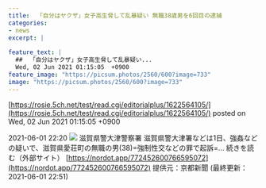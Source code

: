 ```yaml
---
title:  「自分はヤクザ」女子高生脅して乱暴疑い 無職38歳男を6回目の逮捕  
categories:
- news
excerpt: |
  
feature_text: |
  ##  「自分はヤクザ」女子高生脅して乱暴疑い...
  Wed, 02 Jun 2021 01:15:05  +0900
feature_image: "https://picsum.photos/2560/600?image=733"
image: "https://picsum.photos/2560/600?image=733"
---
```


[https://rosie.5ch.net/test/read.cgi/editorialplus/1622564105/](https://rosie.5ch.net/test/read.cgi/editorialplus/1622564105/)
posted on Wed, 02 Jun 2021 01:15:05  +0900

<!--more-->

2021-06-01 22:20 ![](https://contents.oricon.co.jp/upimg/article/3/1533/1533169/detail/img400/c6af09ea87f7d1ce2c9477ea24990613d50a2fa19c4971b4e0405f9262722a47.jpg) 滋賀県警大津警察署 滋賀県警大津署などは1日、強姦などの疑いで、滋賀県愛荘町の無職の男(38)=強制性交などの罪で起訴=... 続きを読む（外部サイト） [https://nordot.app/772452600766595072](https://nordot.app/772452600766595072) 提供元：京都新聞 (最終更新：2021-06-01 22:51)
